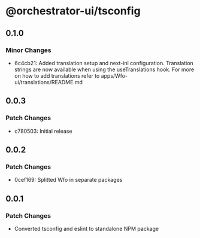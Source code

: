 # @orchestrator-ui/tsconfig

## 0.1.0

### Minor Changes

- 6c4cb21: Added translation setup and next-inl configuration. Translation strings are now available when using the useTranslations hook. For more on how to add translations refer to apps/Wfo-ui/translations/README.md

## 0.0.3

### Patch Changes

- c780503: Initial release

## 0.0.2

### Patch Changes

- 0cef169: Splitted Wfo in separate packages

## 0.0.1

### Patch Changes

- Converted tsconfig and eslint to standalone NPM package
